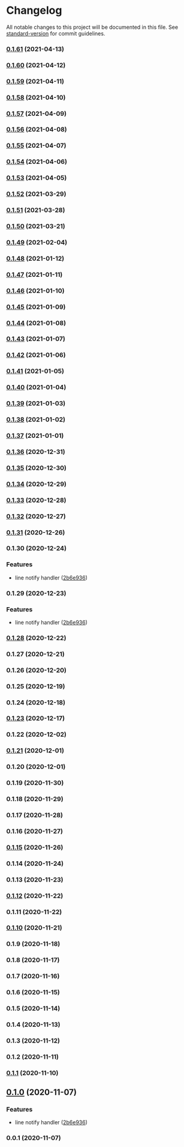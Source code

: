 # Changelog

All notable changes to this project will be documented in this file. See [standard-version](https://github.com/conventional-changelog/standard-version) for commit guidelines.

### [0.1.61](https://github.com/guan840912/cdk-events-notify/compare/v0.1.60...v0.1.61) (2021-04-13)

### [0.1.60](https://github.com/guan840912/cdk-events-notify/compare/v0.1.59...v0.1.60) (2021-04-12)

### [0.1.59](https://github.com/guan840912/cdk-events-notify/compare/v0.1.58...v0.1.59) (2021-04-11)

### [0.1.58](https://github.com/guan840912/cdk-events-notify/compare/v0.1.57...v0.1.58) (2021-04-10)

### [0.1.57](https://github.com/guan840912/cdk-events-notify/compare/v0.1.56...v0.1.57) (2021-04-09)

### [0.1.56](https://github.com/guan840912/cdk-events-notify/compare/v0.1.55...v0.1.56) (2021-04-08)

### [0.1.55](https://github.com/guan840912/cdk-events-notify/compare/v0.1.54...v0.1.55) (2021-04-07)

### [0.1.54](https://github.com/guan840912/cdk-events-notify/compare/v0.1.53...v0.1.54) (2021-04-06)

### [0.1.53](https://github.com/guan840912/cdk-events-notify/compare/v0.1.52...v0.1.53) (2021-04-05)

### [0.1.52](https://github.com/guan840912/cdk-events-notify/compare/v0.1.50...v0.1.52) (2021-03-29)

### [0.1.51](https://github.com/guan840912/cdk-events-notify/compare/v0.1.30...v0.1.51) (2021-03-28)

### [0.1.50](https://github.com/guan840912/cdk-events-notify/compare/v0.1.49...v0.1.50) (2021-03-21)

### [0.1.49](https://github.com/guan840912/cdk-events-notify/compare/v0.1.48...v0.1.49) (2021-02-04)

### [0.1.48](https://github.com/guan840912/cdk-events-notify/compare/v0.1.47...v0.1.48) (2021-01-12)

### [0.1.47](https://github.com/guan840912/cdk-events-notify/compare/v0.1.46...v0.1.47) (2021-01-11)

### [0.1.46](https://github.com/guan840912/cdk-events-notify/compare/v0.1.45...v0.1.46) (2021-01-10)

### [0.1.45](https://github.com/guan840912/cdk-events-notify/compare/v0.1.44...v0.1.45) (2021-01-09)

### [0.1.44](https://github.com/guan840912/cdk-events-notify/compare/v0.1.43...v0.1.44) (2021-01-08)

### [0.1.43](https://github.com/guan840912/cdk-events-notify/compare/v0.1.42...v0.1.43) (2021-01-07)

### [0.1.42](https://github.com/guan840912/cdk-events-notify/compare/v0.1.41...v0.1.42) (2021-01-06)

### [0.1.41](https://github.com/guan840912/cdk-events-notify/compare/v0.1.40...v0.1.41) (2021-01-05)

### [0.1.40](https://github.com/guan840912/cdk-events-notify/compare/v0.1.39...v0.1.40) (2021-01-04)

### [0.1.39](https://github.com/guan840912/cdk-events-notify/compare/v0.1.38...v0.1.39) (2021-01-03)

### [0.1.38](https://github.com/guan840912/cdk-events-notify/compare/v0.1.37...v0.1.38) (2021-01-02)

### [0.1.37](https://github.com/guan840912/cdk-events-notify/compare/v0.1.36...v0.1.37) (2021-01-01)

### [0.1.36](https://github.com/guan840912/cdk-events-notify/compare/v0.1.35...v0.1.36) (2020-12-31)

### [0.1.35](https://github.com/guan840912/cdk-events-notify/compare/v0.1.34...v0.1.35) (2020-12-30)

### [0.1.34](https://github.com/guan840912/cdk-events-notify/compare/v0.1.33...v0.1.34) (2020-12-29)

### [0.1.33](https://github.com/guan840912/cdk-events-notify/compare/v0.1.32...v0.1.33) (2020-12-28)

### [0.1.32](https://github.com/guan840912/cdk-events-notify/compare/v0.1.31...v0.1.32) (2020-12-27)

### [0.1.31](https://github.com/guan840912/cdk-events-notify/compare/v0.1.30...v0.1.31) (2020-12-26)

### 0.1.30 (2020-12-24)


### Features

* line notify handler ([2b6e936](https://github.com/guan840912/cdk-events-notify/commit/2b6e9366291723f2dd4da87092806ac475945e33))

### 0.1.29 (2020-12-23)


### Features

* line notify handler ([2b6e936](https://github.com/guan840912/cdk-events-notify/commit/2b6e9366291723f2dd4da87092806ac475945e33))

### [0.1.28](https://github.com/guan840912/cdk-events-notify/compare/v0.1.27...v0.1.28) (2020-12-22)

### 0.1.27 (2020-12-21)

### 0.1.26 (2020-12-20)

### 0.1.25 (2020-12-19)

### 0.1.24 (2020-12-18)

### [0.1.23](https://github.com/guan840912/cdk-events-notify/compare/v0.1.22...v0.1.23) (2020-12-17)

### 0.1.22 (2020-12-02)

### [0.1.21](https://github.com/guan840912/cdk-events-notify/compare/v0.1.20...v0.1.21) (2020-12-01)

### 0.1.20 (2020-12-01)

### 0.1.19 (2020-11-30)

### 0.1.18 (2020-11-29)

### 0.1.17 (2020-11-28)

### 0.1.16 (2020-11-27)

### [0.1.15](https://github.com/guan840912/cdk-events-notify/compare/v0.1.14...v0.1.15) (2020-11-26)

### 0.1.14 (2020-11-24)

### 0.1.13 (2020-11-23)

### [0.1.12](https://github.com/guan840912/cdk-events-notify/compare/v0.1.11...v0.1.12) (2020-11-22)

### 0.1.11 (2020-11-22)

### [0.1.10](https://github.com/guan840912/cdk-events-notify/compare/v0.1.9...v0.1.10) (2020-11-21)

### 0.1.9 (2020-11-18)

### 0.1.8 (2020-11-17)

### 0.1.7 (2020-11-16)

### 0.1.6 (2020-11-15)

### 0.1.5 (2020-11-14)

### 0.1.4 (2020-11-13)

### 0.1.3 (2020-11-12)

### 0.1.2 (2020-11-11)

### [0.1.1](https://github.com/guan840912/cdk-events-notify/compare/v0.1.0...v0.1.1) (2020-11-10)

## [0.1.0](https://github.com/guan840912/cdk-events-notify/compare/v0.0.1...v0.1.0) (2020-11-07)


### Features

* line notify handler ([2b6e936](https://github.com/guan840912/cdk-events-notify/commit/2b6e9366291723f2dd4da87092806ac475945e33))

### 0.0.1 (2020-11-07)
